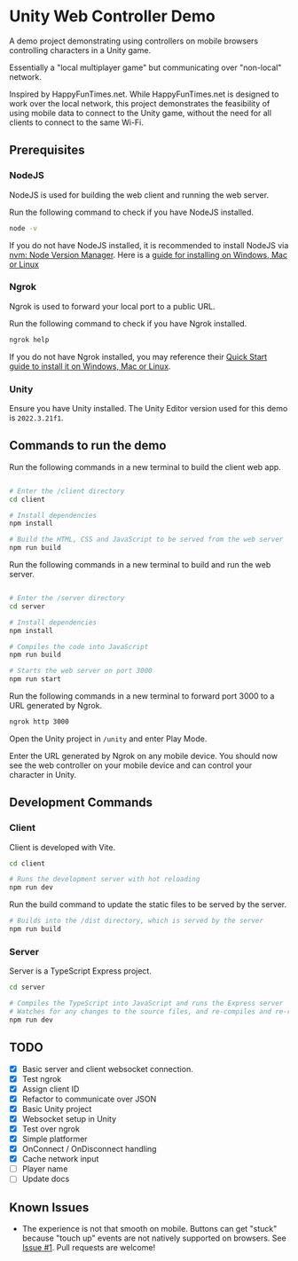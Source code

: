 # Unity Web Controller Demo

A demo project demonstrating using controllers on mobile browsers controlling characters in a Unity game.

Essentially a "local multiplayer game" but communicating over "non-local" network.

Inspired by HappyFunTimes.net. While HappyFunTimes.net is designed to work over the local network, this project demonstrates the feasibility of using mobile data to connect to the Unity game, without the need for all clients to connect to the same Wi-Fi.

## Prerequisites

### NodeJS

NodeJS is used for building the web client and running the web server.

Run the following command to check if you have NodeJS installed.

```bash
node -v
```

If you do not have NodeJS installed, it is recommended to install NodeJS via [nvm: Node Version Manager](https://github.com/nvm-sh/nvm). Here is a [guide for installing on Windows, Mac or Linux](https://www.freecodecamp.org/news/node-version-manager-nvm-install-guide/)


### Ngrok

Ngrok is used to forward your local port to a public URL.

Run the following command to check if you have Ngrok installed.

```bash
ngrok help
```

If you do not have Ngrok installed, you may reference their [Quick Start guide to install it on Windows, Mac or Linux](https://ngrok.com/docs/getting-started/).


### Unity

Ensure you have Unity installed. The Unity Editor version used for this demo is `2022.3.21f1`.


## Commands to run the demo

Run the following commands in a new terminal to build the client web app.

```bash

# Enter the /client directory
cd client

# Install dependencies
npm install

# Build the HTML, CSS and JavaScript to be served from the web server
npm run build

```

Run the following commands in a new terminal to build and run the web server.

```bash

# Enter the /server directory
cd server

# Install dependencies
npm install

# Compiles the code into JavaScript
npm run build

# Starts the web server on port 3000
npm run start
```

Run the following commands in a new terminal to forward port 3000 to a URL generated by Ngrok.

```bash
ngrok http 3000
```


Open the Unity project in `/unity` and enter Play Mode.

Enter the URL generated by Ngrok on any mobile device. You should now see the web controller on your mobile device and can control your character in Unity.

## Development Commands

### Client

Client is developed with Vite.

```bash
cd client

# Runs the development server with hot reloading
npm run dev
```

Run the build command to update the static files to be served by the server.

```bash
# Builds into the /dist directory, which is served by the server
npm run build
```

### Server

Server is a TypeScript Express project.

```bash
cd server

# Compiles the TypeScript into JavaScript and runs the Express server
# Watches for any changes to the source files, and re-compiles and re-run the server if necessary
npm run dev
```

## TODO

- [x] Basic server and client websocket connection.
- [x] Test ngrok
- [x] Assign client ID
- [x] Refactor to communicate over JSON
- [x] Basic Unity project
- [x] Websocket setup in Unity
- [x] Test over ngrok
- [x] Simple platformer
- [x] OnConnect / OnDisconnect handling
- [x] Cache network input
- [ ] Player name
- [ ] Update docs

## Known Issues

- The experience is not that smooth on mobile. Buttons can get "stuck" because "touch up" events are not natively supported on browsers. See [Issue #1](https://github.com/gjtiquia/unity-web-controller-demo/issues/1). Pull requests are welcome!
